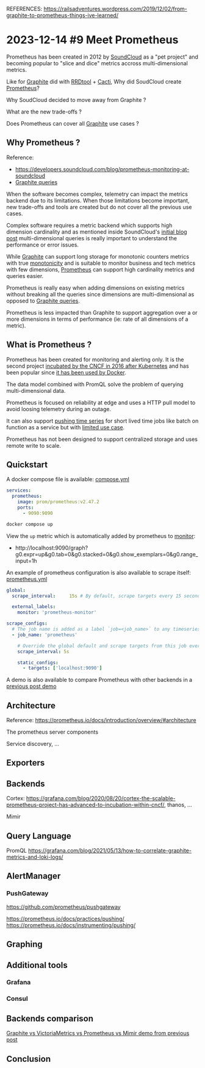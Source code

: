 REFERENCES:
https://railsadventures.wordpress.com/2019/12/02/from-graphite-to-prometheus-things-ive-learned/

# 2023-12-14 #9 Meet Prometheus
Prometheus has been created in 2012 by [SoundCloud](https://developers.soundcloud.com/blog/prometheus-monitoring-at-soundcloud) as a "pet project" and becoming popular to "slice and dice" metrics accross multi-dimensional metrics.

Like for [Graphite](../2023-12-07_Meet_Graphite/README.md) did with [RRDtool](https://oss.oetiker.ch/rrdtool/) + [Cacti](https://www.cacti.net/), Why did SoudCloud create [Prometheus](https://prometheus.io/)? 

Why SoudCloud decided to move away from Graphite ? 

What are the new trade-offs ?

Does Prometheus can cover all [Graphite](../2023-12-07_Meet_Graphite/README.md) use cases ?

## Why Prometheus ?
Reference: 
- https://developers.soundcloud.com/blog/prometheus-monitoring-at-soundcloud
- [Graphite queries](../2023-12-07_Meet_Graphite/README.md#query-language)

When the software becomes complex, telemetry can impact the metrics backend due to its limitations. When those limitations become important, new trade-offs and tools are created but do not cover all the previous use cases. 

Complex software requires a metric backend which supports high dimension cardinality and as mentioned inside SoundCloud's [initial blog post](https://developers.soundcloud.com/blog/prometheus-monitoring-at-soundcloud) multi-dimensional queries is really important to understand the performance or error issues.

While [Graphite](../2023-12-07_Meet_Graphite/README.md) can support long storage for monotonic counters metrics with true [monotonicity](../2023-12-07_Meet_Graphite/README.md#telemetry-temporality) and is suitable to monitor business and tech metrics with few dimensions, [Prometheus](https://prometheus.io) can support high cardinality metrics and queries easier.

Prometheus is really easy when adding dimensions on existing metrics without breaking all the queries since dimensions are multi-dimensional as opposed to [Graphite queries](../2023-12-07_Meet_Graphite/README.md#query-language).

Prometheus is less impacted than Graphite to support aggregation over a or more dimensions in terms of performance (ie: rate of all dimensions of a metric).

## What is Prometheus ?
Prometheus has been created for monitoring and alerting only. It is the second project [incubated by the CNCF in 2016 after Kubernetes](https://prometheus.io/docs/introduction/overview/) and has been popular since [it has been used by Docker](https://developers.soundcloud.com/blog/prometheus-monitoring-at-soundcloud).

The data model combined with PromQL solve the problem of querying multi-dimensional data.

Prometheus is focused on reliability at edge and uses a HTTP pull model to avoid loosing telemetry during an outage.

It can also support [pushing time series](https://prometheus.io/docs/instrumenting/pushing/) for short lived time jobs like batch on function as a service but with [limited use case](https://prometheus.io/docs/practices/pushing/).

Prometheus has not been designed to support centralized storage and uses remote write to scale. 

## Quickstart

A docker compose file is available: [compose.yml](./compose.yml)

```yaml
services:
  prometheus:
    image: prom/prometheus:v2.47.2
    ports:
      - 9090:9090
```

```bash
docker compose up
```

View the `up` metric which is automatically added by prometheus to [monitor](http://localhost:9090/graph?g0.expr=up&g0.tab=0&g0.stacked=0&g0.show_exemplars=0&g0.range_input=1h):
- http://localhost:9090/graph?g0.expr=up&g0.tab=0&g0.stacked=0&g0.show_exemplars=0&g0.range_input=1h

An example of prometheus configuration is also available to scrape itself: [prometheus.yml](./prometheus/prometheus.yml)
```yaml
global:
  scrape_interval:     15s # By default, scrape targets every 15 seconds.

  external_labels:
    monitor: 'prometheus-monitor'

scrape_configs:
  # The job name is added as a label `job=<job_name>` to any timeseries scraped from this config.
  - job_name: 'prometheus'

    # Override the global default and scrape targets from this job every 5 seconds.
    scrape_interval: 5s

    static_configs:
      - targets: ['localhost:9090']
```

A demo is also available to compare Prometheus with other backends in a [previous post demo](../2023-11-09_Monotonicity/demo/README.md#context)

## Architecture
Reference: https://prometheus.io/docs/introduction/overview/#architecture

The prometheus server components 

Service discovery, ...

## Exporters

## Backends
Cortex: https://grafana.com/blog/2020/08/20/cortex-the-scalable-prometheus-project-has-advanced-to-incubation-within-cncf/, thanos, ...

Mimir

## Query Language
PromQL
https://grafana.com/blog/2021/05/13/how-to-correlate-graphite-metrics-and-loki-logs/

## AlertManager

### PushGateway
https://github.com/prometheus/pushgateway

https://prometheus.io/docs/practices/pushing/
https://prometheus.io/docs/instrumenting/pushing/

## Graphing

## Additional tools

### Grafana

### Consul

## Backends comparison
[Graphite vs VictoriaMetrics vs Prometheus vs Mimir demo from previous post](../2023-11-09_Monotonicity/demo/README.md#datapoints-visualization-comparison)

## Conclusion